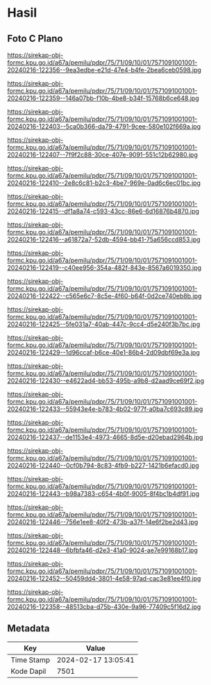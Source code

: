 # Hasil

## Foto C Plano

https://sirekap-obj-formc.kpu.go.id/a67a/pemilu/pdpr/75/71/09/10/01/7571091001001-20240216-122356--9ea3edbe-e21d-47e4-b4fe-2bea6ceb0598.jpg

https://sirekap-obj-formc.kpu.go.id/a67a/pemilu/pdpr/75/71/09/10/01/7571091001001-20240216-122359--146a07bb-f10b-4be8-b34f-15768b6ce648.jpg

https://sirekap-obj-formc.kpu.go.id/a67a/pemilu/pdpr/75/71/09/10/01/7571091001001-20240216-122403--5ca0b366-da79-4791-9cee-580e102f669a.jpg

https://sirekap-obj-formc.kpu.go.id/a67a/pemilu/pdpr/75/71/09/10/01/7571091001001-20240216-122407--7f9f2c88-30ce-407e-9091-551c12b62980.jpg

https://sirekap-obj-formc.kpu.go.id/a67a/pemilu/pdpr/75/71/09/10/01/7571091001001-20240216-122410--2e8c6c81-b2c3-4be7-969e-0ad6c6ec01bc.jpg

https://sirekap-obj-formc.kpu.go.id/a67a/pemilu/pdpr/75/71/09/10/01/7571091001001-20240216-122415--df1a8a74-c593-43cc-86e6-6d16876b4870.jpg

https://sirekap-obj-formc.kpu.go.id/a67a/pemilu/pdpr/75/71/09/10/01/7571091001001-20240216-122416--a61872a7-52db-4594-bb41-75a656ccd853.jpg

https://sirekap-obj-formc.kpu.go.id/a67a/pemilu/pdpr/75/71/09/10/01/7571091001001-20240216-122419--c40ee956-354a-482f-843e-8567a6019350.jpg

https://sirekap-obj-formc.kpu.go.id/a67a/pemilu/pdpr/75/71/09/10/01/7571091001001-20240216-122422--c565e6c7-8c5e-4f60-b64f-0d2ce740eb8b.jpg

https://sirekap-obj-formc.kpu.go.id/a67a/pemilu/pdpr/75/71/09/10/01/7571091001001-20240216-122425--5fe031a7-40ab-447c-9cc4-d5e240f3b7bc.jpg

https://sirekap-obj-formc.kpu.go.id/a67a/pemilu/pdpr/75/71/09/10/01/7571091001001-20240216-122429--1d96ccaf-b6ce-40e1-86b4-2d09dbf69e3a.jpg

https://sirekap-obj-formc.kpu.go.id/a67a/pemilu/pdpr/75/71/09/10/01/7571091001001-20240216-122430--e4622ad4-bb53-495b-a9b8-d2aad9ce69f2.jpg

https://sirekap-obj-formc.kpu.go.id/a67a/pemilu/pdpr/75/71/09/10/01/7571091001001-20240216-122433--55943e4e-b783-4b02-977f-a0ba7c693c89.jpg

https://sirekap-obj-formc.kpu.go.id/a67a/pemilu/pdpr/75/71/09/10/01/7571091001001-20240216-122437--de1153e4-4973-4665-8d5e-d20ebad2964b.jpg

https://sirekap-obj-formc.kpu.go.id/a67a/pemilu/pdpr/75/71/09/10/01/7571091001001-20240216-122440--0cf0b794-8c83-4fb9-b227-1421b6efacd0.jpg

https://sirekap-obj-formc.kpu.go.id/a67a/pemilu/pdpr/75/71/09/10/01/7571091001001-20240216-122443--b98a7383-c654-4b0f-9005-8f4bc1b4df91.jpg

https://sirekap-obj-formc.kpu.go.id/a67a/pemilu/pdpr/75/71/09/10/01/7571091001001-20240216-122446--756e1ee8-40f2-473b-a37f-14e6f2be2d43.jpg

https://sirekap-obj-formc.kpu.go.id/a67a/pemilu/pdpr/75/71/09/10/01/7571091001001-20240216-122448--6bfbfa46-d2e3-41a0-9024-ae7e99168b17.jpg

https://sirekap-obj-formc.kpu.go.id/a67a/pemilu/pdpr/75/71/09/10/01/7571091001001-20240216-122452--50459dd4-3801-4e58-97ad-cac3e81ee4f0.jpg

https://sirekap-obj-formc.kpu.go.id/a67a/pemilu/pdpr/75/71/09/10/01/7571091001001-20240216-122358--48513cba-d75b-430e-9a96-77409c5f16d2.jpg


## Metadata

| Key        | Value               |
| ---------- | ------------------- |
| Time Stamp | 2024-02-17 13:05:41 |
| Kode Dapil | 7501                |



